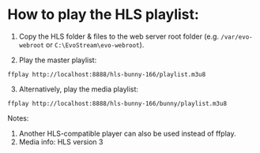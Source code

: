 # How to play the HLS playlist:

1. Copy the HLS folder & files to the web server root folder (e.g. `/var/evo-webroot` or `C:\EvoStream\evo-webroot`).

2. Play the master playlist:
```
ffplay http://localhost:8888/hls-bunny-166/playlist.m3u8
```

3. Alternatively, play the media playlist:
```
ffplay http://localhost:8888/hls-bunny-166/bunny/playlist.m3u8
```

Notes:
1. Another HLS-compatible player can also be used instead of ffplay.
2. Media info: HLS version 3
